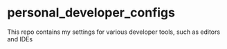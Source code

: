 # personal_developer_configs
This repo contains my settings for various developer tools, such as editors and IDEs
